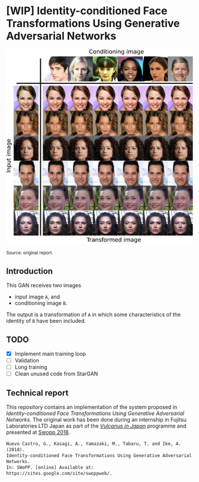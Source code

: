 # [WIP] Identity-conditioned Face Transformations Using Generative Adversarial Networks

<p align="center"><img src="assets/img/demo_validation.jpg" /></p>
<small aling="center">Source: original report.</small>

## Introduction
This GAN receives two images

- input image `A`, and
- conditioning image `B`.

The output is a transformation of `A` in which some characteristics of the identity of `B` have been included.


## TODO

- [x] Implement main training loop
- [ ] Validation
- [ ] Long training
- [ ] Clean unused code from StarGAN

## Technical report
This repository contains an implementation of the system proposed in
_Identity-conditioned Face Transformations Using Generative Adversarial
Networks_. The original work has been done during an internship in Fujitsu
Laboratories LTD Japan as part of the [_Vulcanus in Japan_](https://www.eu-japan.eu/events/vulcanus-japan) programme and presented at [Swopp 2018](https://sites.google.com/site/swoppweb/).

    Nuevo Castro, G., Kasagi, A., Yamazaki, M., Tabaru, T. and Ike, A. (2018).
    Identity-conditioned Face Transformations Using Generative Adversarial Networks.
    In: SWoPP. [online] Available at: https://sites.google.com/site/swoppweb/.
